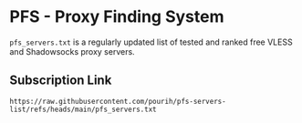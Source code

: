# PFS - Proxy Finding System

`pfs_servers.txt` is a regularly updated list of tested and ranked free VLESS and Shadowsocks proxy servers.

## Subscription Link

`https://raw.githubusercontent.com/pourih/pfs-servers-list/refs/heads/main/pfs_servers.txt`
